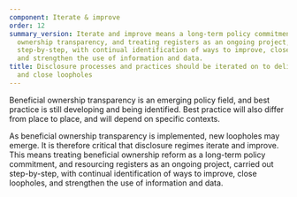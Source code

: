 ```yaml
---
component: Iterate & improve
order: 12
summary_version: Iterate and improve means a long-term policy commitment to beneficial
  ownership transparency, and treating registers as an ongoing project, carried out
  step-by-step, with continual identification of ways to improve, close loopholes,
  and strengthen the use of information and data.
title: Disclosure processes and practices should be iterated on to deliver improvements
  and close loopholes
---
```


Beneficial ownership transparency is an emerging policy field, and best practice is still developing and being identified. Best practice will also differ from place to place, and will depend on specific contexts. 

As beneficial ownership transparency is implemented, new loopholes may emerge. It is therefore critical that disclosure regimes iterate and improve. This means treating beneficial ownership reform as a long-term policy commitment, and resourcing registers as an ongoing project, carried out step-by-step, with continual identification of ways to improve, close loopholes, and strengthen the use of information and data.